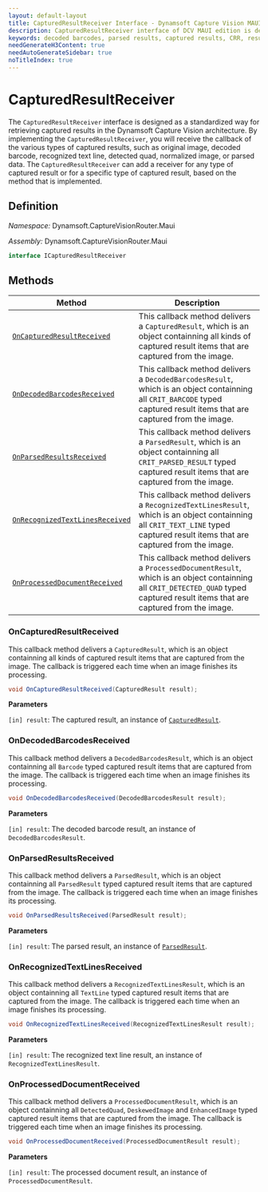 ```yaml
---
layout: default-layout
title: CapturedResultReceiver Interface - Dynamsoft Capture Vision MAUI Edition
description: CapturedResultReceiver interface of DCV MAUI edition is designed as a standardized way for retrieving captured results.
keywords: decoded barcodes, parsed results, captured results, CRR, result receiver, output
needGenerateH3Content: true
needAutoGenerateSidebar: true
noTitleIndex: true
---
```


# CapturedResultReceiver

The `CapturedResultReceiver` interface is designed as a standardized way for retrieving captured results in the Dynamsoft Capture Vision architecture. By implementing the `CapturedResultReceiver`, you will receive the callback of the various types of captured results, such as original image, decoded barcode, recognized text line, detected quad, normalized image, or parsed data. The `CapturedResultReceiver` can add a receiver for any type of captured result or for a specific type of captured result, based on the method that is implemented.

## Definition

*Namespace:* Dynamsoft.CaptureVisionRouter.Maui

*Assembly:* Dynamsoft.CaptureVisionRouter.Maui

```csharp
interface ICapturedResultReceiver
```

## Methods

| Method | Description |
| ------ | ----------- |
| [`OnCapturedResultReceived`](#oncapturedresultreceived) | This callback method delivers a `CapturedResult`, which is an object containning all kinds of captured result items that are captured from the image. |
| [`OnDecodedBarcodesReceived`](#ondecodedbarcodesreceived) | This callback method delivers a `DecodedBarcodesResult`, which is an object containning all `CRIT_BARCODE` typed captured result items that are captured from the image. |
| [`OnParsedResultsReceived`](#onparsedresultsreceived) | This callback method delivers a `ParsedResult`, which is an object containning all `CRIT_PARSED_RESULT` typed captured result items that are captured from the image. |
| [`OnRecognizedTextLinesReceived`](#onrecognizedtextlinesreceived) | This callback method delivers a `RecognizedTextLinesResult`, which is an object containning all `CRIT_TEXT_LINE` typed captured result items that are captured from the image. |
| [`OnProcessedDocumentReceived`](#onprocesseddocumentreceived) | This callback method delivers a `ProcessedDocumentResult`, which is an object containning all `CRIT_DETECTED_QUAD` typed captured result items that are captured from the image. |

### OnCapturedResultReceived

This callback method delivers a `CapturedResult`, which is an object containning all kinds of captured result items that are captured from the image. The callback is triggered each time when an image finishes its processing.

```csharp
void OnCapturedResultReceived(CapturedResult result);
```

**Parameters**

`[in] result`: The captured result, an instance of [`CapturedResult`](captured-result.md).

### OnDecodedBarcodesReceived

This callback method delivers a `DecodedBarcodesResult`, which is an object containning all `Barcode` typed captured result items that are captured from the image. The callback is triggered each time when an image finishes its processing.

```csharp
void OnDecodedBarcodesReceived(DecodedBarcodesResult result);
```

**Parameters**

`[in] result`: The decoded barcode result, an instance of `DecodedBarcodesResult`.

### OnParsedResultsReceived

This callback method delivers a `ParsedResult`, which is an object containning all `ParsedResult` typed captured result items that are captured from the image. The callback is triggered each time when an image finishes its processing.

```csharp
void OnParsedResultsReceived(ParsedResult result);
```

**Parameters**

`[in] result`: The parsed result, an instance of [`ParsedResult`]({{site.dcp_maui_api}}parsed-result.html).

### OnRecognizedTextLinesReceived

This callback method delivers a `RecognizedTextLinesResult`, which is an object containning all `TextLine` typed captured result items that are captured from the image. The callback is triggered each time when an image finishes its processing.

```csharp
void OnRecognizedTextLinesReceived(RecognizedTextLinesResult result);
```

**Parameters**

`[in] result`: The recognized text line result, an instance of `RecognizedTextLinesResult`.

### OnProcessedDocumentReceived

This callback method delivers a `ProcessedDocumentResult`, which is an object containning all `DetectedQuad`, `DeskewedImage` and `EnhancedImage` typed captured result items that are captured from the image. The callback is triggered each time when an image finishes its processing.

```csharp
void OnProcessedDocumentReceived(ProcessedDocumentResult result);
```

**Parameters**

`[in] result`: The processed document result, an instance of `ProcessedDocumentResult`.

